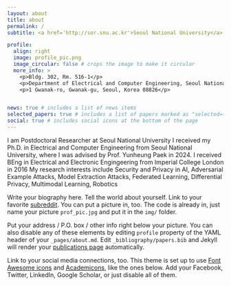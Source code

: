 ```yaml
---
layout: about
title: about
permalink: /
subtitle: <a href='http://sor.snu.ac.kr'>Seoul National University</a>. Address. Contacts. Moto. Etc.

profile:
  align: right
  image: profile_pic.png
  image_circular: false # crops the image to make it circular
  more_info: >
    <p>Bldg. 302, Rm. 516-1</p>
    <p>Department of Electrical and Computer Engineering, Seoul National University</p>
    <p>1 Gwanak-ro, Gwanak-gu, Seoul, Korea 08826</p>


news: true # includes a list of news items
selected_papers: true # includes a list of papers marked as "selected={true}"
social: true # includes social icons at the bottom of the page
---
```


I am Postdoctoral Researcher at Seoul National University 
I received my Ph.D. in Electrical and Computer Engineering from Seoul National University, where I was advised by Prof. Yunheung Paek in 2024.
I received BEng in Electrical and Electronic Engingeering from Imperial College London in 2016
My research interests include Security and Privacy in AI, Adversarial Example Attacks, Model Extraction Attacks, Federated Learning, Differential Privacy, Multimodal Learning, Robotics



Write your biography here. Tell the world about yourself. Link to your favorite [subreddit](http://reddit.com). You can put a picture in, too. The code is already in, just name your picture `prof_pic.jpg` and put it in the `img/` folder.

Put your address / P.O. box / other info right below your picture. You can also disable any of these elements by editing `profile` property of the YAML header of your `_pages/about.md`. Edit `_bibliography/papers.bib` and Jekyll will render your [publications page](/al-folio/publications/) automatically.

Link to your social media connections, too. This theme is set up to use [Font Awesome icons](https://fontawesome.com/) and [Academicons](https://jpswalsh.github.io/academicons/), like the ones below. Add your Facebook, Twitter, LinkedIn, Google Scholar, or just disable all of them.
